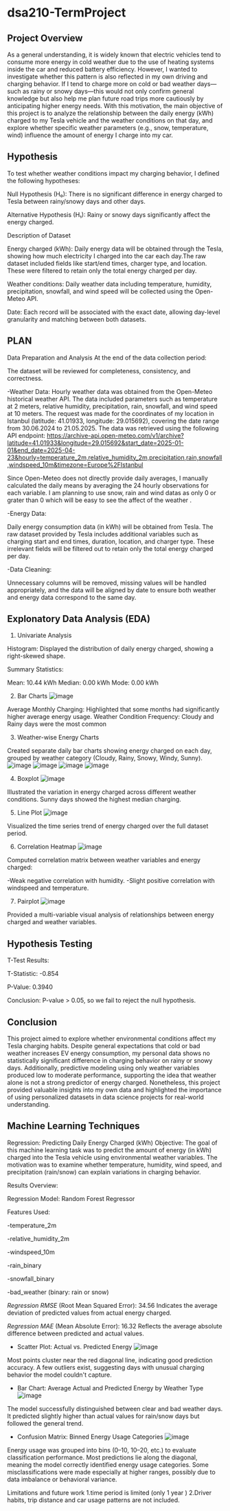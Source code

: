 # dsa210-TermProject


Project Overview
--

As a general understanding, it is widely known that electric vehicles tend to consume more energy in cold weather due to the use of heating systems inside the car and reduced battery efficiency. However, I wanted to investigate whether this pattern is also reflected in my own driving and charging behavior. If I tend to charge more on cold or bad weather days—such as rainy or snowy days—this would not only confirm general knowledge but also help me plan future road trips more cautiously by anticipating higher energy needs. With this motivation, the main objective of this project is to analyze the relationship between the daily energy (kWh) charged to my Tesla vehicle and the weather conditions on that day, and explore whether specific weather parameters (e.g., snow, temperature, wind) influence the amount of energy I charge into my car.


Hypothesis 
--
To test whether weather conditions impact my charging behavior, I defined the following hypotheses:

Null Hypothesis (H₀):  There is no significant difference in energy charged to Tesla between rainy/snowy days and other days.

Alternative Hypothesis (H₁): Rainy or snowy days significantly affect the energy charged.

Description of Dataset

Energy charged (kWh): Daily energy data will be obtained through the Tesla, showing how much electricity I charged into the car each day.The raw dataset included fields like start/end times, charger type, and location. These were filtered to retain only the total energy charged per day.


Weather conditions: Daily weather data including temperature, humidity, precipitation, snowfall, and wind speed will be collected using the Open-Meteo API.

Date: Each record will be associated with the exact date, allowing day-level granularity and matching between both datasets.

PLAN
--
Data Preparation and Analysis
At the end of the data collection period:

The dataset will be reviewed for completeness, consistency, and correctness.

-Weather Data:
Hourly weather data was obtained from the Open-Meteo historical weather API. The data included parameters such as temperature at 2 meters, relative humidity, precipitation, rain, snowfall, and wind speed at 10 meters. The request was made for the coordinates of my location in Istanbul (latitude: 41.01933, longitude: 29.015692), covering the date range from 30.06.2024 to 21.05.2025. The data was retrieved using the following API endpoint:
[https://archive-api.open-meteo.com/v1/archive?latitude=41.01933&longitude=29.015692&start_date=2025-01-01&end_date=2025-04-23&hourly=temperature_2m,relative_humidity_2m,precipitation,rain,snowfall,windspeed_10m&timezone=Europe%2FIstanbul
](https://archive-api.open-meteo.com/v1/archive?latitude=41.01933&longitude=29.01569&start_date=2024-06-30&end_date=2025-05-21&hourly=temperature_2m,relative_humidity_2m,rain,snowfall,windspeed_10m&timezone=Europe%2FIstanbul)

Since Open-Meteo does not directly provide daily averages, I manually calculated the daily means by averaging the 24 hourly observations for each variable.
I am planning to use snow, rain and wind datas as only 0 or grater than 0 which will be easy to see the affect of the weather .

-Energy Data:

Daily energy consumption data (in kWh) will be obtained from Tesla. The raw dataset provided by Tesla includes additional variables such as charging start and end times, duration, location, and charger type. These irrelevant fields will be filtered out to retain only the total energy charged per day.

-Data Cleaning:

Unnecessary columns will be removed, missing values will be handled appropriately, and the data will be aligned by date to ensure both weather and energy data correspond to the same day.

Explonatory Data Analysis (EDA)
--
1. Univariate Analysis

Histogram: Displayed the distribution of daily energy charged, showing a right-skewed shape.

Summary Statistics:

Mean: 10.44 kWh
Median: 0.00 kWh
Mode: 0.00 kWh

2. Bar Charts
![image](https://github.com/user-attachments/assets/5c5d89c5-f601-4735-93e5-1594ecdde77a)

Average Monthly Charging: Highlighted that some months had significantly higher average energy usage.
Weather Condition Frequency: Cloudy and Rainy days were the most common

3. Weather-wise Energy Charts

Created separate daily bar charts showing energy charged on each day, grouped by weather category (Cloudy, Rainy, Snowy, Windy, Sunny).
![image](https://github.com/user-attachments/assets/e66e404e-00ac-4942-90d1-48913a37eacb)
![image](https://github.com/user-attachments/assets/d7eb7ccb-6ea3-43d4-99dd-9374e4d14b59)
![image](https://github.com/user-attachments/assets/9c2990ba-0fb8-473d-af82-aeb07f58b73d)
![image](https://github.com/user-attachments/assets/70fc0343-3c11-45ac-94d3-1abe380ac024)




4. Boxplot
![image](https://github.com/user-attachments/assets/a58860b0-dc31-4c8a-8ac7-d66f49a3d8cb)

Illustrated the variation in energy charged across different weather conditions. Sunny days showed the highest median charging.

5. Line Plot
![image](https://github.com/user-attachments/assets/8db4d471-f184-4f7c-b342-8ef3ed44fbf8)


Visualized the time series trend of energy charged over the full dataset period.

6. Correlation Heatmap
![image](https://github.com/user-attachments/assets/a58d8084-5fa7-49ad-9533-d3beb66ad1b2)


Computed correlation matrix between weather variables and energy charged:

-Weak negative correlation with humidity.
-Slight positive correlation with windspeed and temperature.

7. Pairplot
![image](https://github.com/user-attachments/assets/5b4c1a3f-9d01-40e1-819f-277f733f1a09)

Provided a multi-variable visual analysis of relationships between energy charged and weather variables.


Hypothesis Testing
--
T-Test Results:

T-Statistic: -0.854

P-Value: 0.3940

Conclusion: P-value > 0.05, so we fail to reject the null hypothesis. 

Conclusion
--
This project aimed to explore whether environmental conditions affect my Tesla charging habits. Despite general expectations that cold or bad weather increases EV energy consumption, my personal data shows no statistically significant difference in charging behavior on rainy or snowy days. Additionally, predictive modeling using only weather variables produced low to moderate performance, supporting the idea that weather alone is not a strong predictor of energy charged. Nonetheless, this project provided valuable insights into my own data and highlighted the importance of using personalized datasets in data science projects for real-world understanding.

Machine Learning Techniques
--
Regression: Predicting Daily Energy Charged (kWh)
Objective:
The goal of this machine learning task was to predict the amount of energy (in kWh) charged into the Tesla vehicle using environmental weather variables. The motivation was to examine whether temperature, humidity, wind speed, and precipitation (rain/snow) can explain variations in charging behavior.

Results Overview:

Regression Model: Random Forest Regressor

Features Used:

-temperature_2m

-relative_humidity_2m

-windspeed_10m

-rain_binary

-snowfall_binary

-bad_weather (binary: rain or snow)

*Regression RMSE* (Root Mean Squared Error): 34.56
Indicates the average deviation of predicted values from actual energy charged.

*Regression MAE* (Mean Absolute Error): 16.32
Reflects the average absolute difference between predicted and actual values.

- Scatter Plot: Actual vs. Predicted Energy
  ![image](https://github.com/user-attachments/assets/eacf7eaf-79a3-458c-b00b-099e48af310b)

Most points cluster near the red diagonal line, indicating good prediction accuracy.
A few outliers exist, suggesting days with unusual charging behavior the model couldn't capture.

- Bar Chart: Average Actual and Predicted Energy by Weather Type
  ![image](https://github.com/user-attachments/assets/8079e2ed-2b5e-4b21-a6c1-deb7c5067296)

The model successfully distinguished between clear and bad weather days.
It predicted slightly higher than actual values for rain/snow days but followed the general trend.

- Confusion Matrix: Binned Energy Usage Categories
  ![image](https://github.com/user-attachments/assets/abd07b0c-6e54-431c-bb70-b453d1aa29b3)

Energy usage was grouped into bins (0–10, 10–20, etc.) to evaluate classification performance.
Most predictions lie along the diagonal, meaning the model correctly identified energy usage categories.
Some misclassifications were made especially at higher ranges, possibly due to data imbalance or behavioral variance.

Limitations and future work
1.time period is limited (only 1 year )
2.Driver habits, trip distance and car usage patterns are not included.
